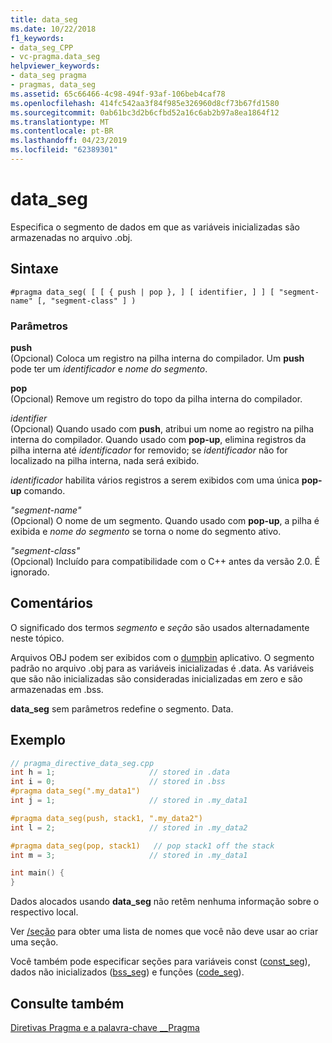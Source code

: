 ```yaml
---
title: data_seg
ms.date: 10/22/2018
f1_keywords:
- data_seg_CPP
- vc-pragma.data_seg
helpviewer_keywords:
- data_seg pragma
- pragmas, data_seg
ms.assetid: 65c66466-4c98-494f-93af-106beb4caf78
ms.openlocfilehash: 414fc542aa3f84f985e326960d8cf73b67fd1580
ms.sourcegitcommit: 0ab61bc3d2b6cfbd52a16c6ab2b97a8ea1864f12
ms.translationtype: MT
ms.contentlocale: pt-BR
ms.lasthandoff: 04/23/2019
ms.locfileid: "62389301"
---
```

# <a name="dataseg"></a>data_seg

Especifica o segmento de dados em que as variáveis inicializadas são armazenadas no arquivo .obj.

## <a name="syntax"></a>Sintaxe

```
#pragma data_seg( [ [ { push | pop }, ] [ identifier, ] ] [ "segment-name" [, "segment-class" ] )
```

### <a name="parameters"></a>Parâmetros

**push**<br/>
(Opcional) Coloca um registro na pilha interna do compilador. Um **push** pode ter um *identificador* e *nome do segmento*.

**pop**<br/>
(Opcional) Remove um registro do topo da pilha interna do compilador.

*identifier*<br/>
(Opcional) Quando usado com **push**, atribui um nome ao registro na pilha interna do compilador. Quando usado com **pop-up**, elimina registros da pilha interna até *identificador* for removido; se *identificador* não for localizado na pilha interna, nada será exibido.

*identificador* habilita vários registros a serem exibidos com uma única **pop-up** comando.

*"segment-name"*<br/>
(Opcional) O nome de um segmento. Quando usado com **pop-up**, a pilha é exibida e *nome do segmento* se torna o nome do segmento ativo.

*"segment-class"*<br/>
(Opcional) Incluído para compatibilidade com o C++ antes da versão 2.0. É ignorado.

## <a name="remarks"></a>Comentários

O significado dos termos *segmento* e *seção* são usados alternadamente neste tópico.

Arquivos OBJ podem ser exibidos com o [dumpbin](../build/reference/dumpbin-command-line.md) aplicativo. O segmento padrão no arquivo .obj para as variáveis inicializadas é .data. As variáveis que são não inicializadas são consideradas inicializadas em zero e são armazenadas em .bss.

**data_seg** sem parâmetros redefine o segmento. Data.

## <a name="example"></a>Exemplo

```cpp
// pragma_directive_data_seg.cpp
int h = 1;                     // stored in .data
int i = 0;                     // stored in .bss
#pragma data_seg(".my_data1")
int j = 1;                     // stored in .my_data1

#pragma data_seg(push, stack1, ".my_data2")
int l = 2;                     // stored in .my_data2

#pragma data_seg(pop, stack1)   // pop stack1 off the stack
int m = 3;                     // stored in .my_data1

int main() {
}
```

Dados alocados usando **data_seg** não retêm nenhuma informação sobre o respectivo local.

Ver [/seção](../build/reference/section-specify-section-attributes.md) para obter uma lista de nomes que você não deve usar ao criar uma seção.

Você também pode especificar seções para variáveis const ([const_seg](../preprocessor/const-seg.md)), dados não inicializados ([bss_seg](../preprocessor/bss-seg.md)) e funções ([code_seg](../preprocessor/code-seg.md)).

## <a name="see-also"></a>Consulte também

[Diretivas Pragma e a palavra-chave __Pragma](../preprocessor/pragma-directives-and-the-pragma-keyword.md)
